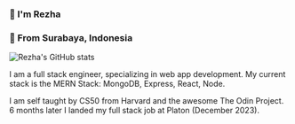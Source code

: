 ### 👋 I'm Rezha
### 📍 From Surabaya, Indonesia

![Rezha's GitHub stats](https://github-readme-stats.vercel.app/api?username=rezha4&show_icons=true&theme=transparent)

I am a full stack engineer, specializing in web app development.
My current stack is the MERN Stack: MongoDB, Express, React, Node.

I am self taught by CS50 from Harvard and the awesome The Odin Project.
6 months later I landed my full stack job at Platon (December 2023).

<!--
**rezha4/rezha4** is a ✨ _special_ ✨ repository because its `README.md` (this file) appears on your GitHub profile.

Here are some ideas to get you started:

- 🔭 I’m currently working on ...
- 🌱 I’m currently learning ...
- 👯 I’m looking to collaborate on ...
- 🤔 I’m looking for help with ...
- 💬 Ask me about ...
- 📫 How to reach me: ...
- 😄 Pronouns: ...
- ⚡ Fun fact: ...
-->
